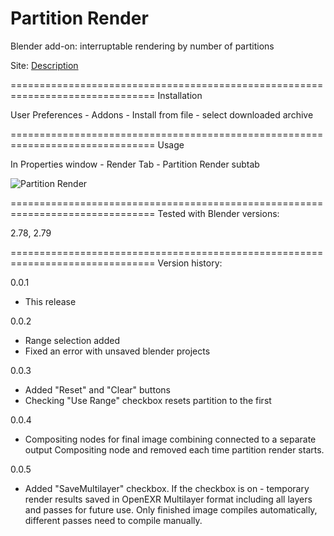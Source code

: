 Partition Render
===============================================================================
Blender add-on: interruptable rendering by number of partitions

Site: <a href="http://b3d.interplanety.ru/add-on-partition-render/">Description</a>

===============================================================================
Installation

User Preferences - Addons - Install from file - select downloaded archive

===============================================================================
Usage

In Properties window - Render Tab - Partition Render subtab

<img src="http://b3d.interplanety.ru/wp-content/upload_content/2017/02/00-400x253.jpg" title="Partition Render">

===============================================================================
Tested with Blender versions:

2.78, 2.79

===============================================================================
Version history:

0.0.1
- This release

0.0.2
- Range selection added
- Fixed an error with unsaved blender projects

0.0.3
- Added "Reset" and "Clear" buttons
- Checking "Use Range" checkbox resets partition to the first

0.0.4
- Compositing nodes for final image combining connected to a separate output Compositing node and removed each time partition render starts.

0.0.5
- Added "SaveMultilayer" checkbox. If the checkbox is on - temporary render results saved in OpenEXR Multilayer format including all layers and passes for future use. Only finished image compiles automatically, different passes need to compile manually.
